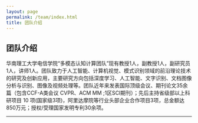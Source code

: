 ```yaml
---
layout: page
permalink: /team/index.html
title: 团队介绍
---
```


## 团队介绍

华南理工大学电信学院“多模态认知计算团队”现有教授1人，副教授1人，副研究员1人，讲师1人。团队致力于人工智能、计算机视觉、模式识别领域的前沿理论技术的研究及创新应用，主要研究方向包括深度学习、人工智能、文字识别、文档图像分析与识别、图像及视频处理等。团队近年来发表国际顶级会议、期刊论文35余篇（包含CCF-A类会议 CVPR、ACM MM ;1区SCI期刊）；先后主持省级部以上科研项目 10 项(国家级3项)，阿里达摩院等行业头部企业合作项目3项，总金额达850万元；授权/受理国家发明专利30余项。

---